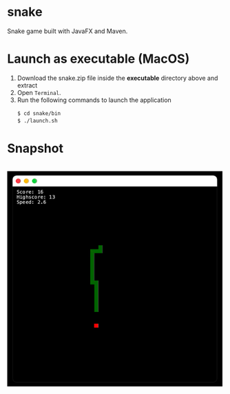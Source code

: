 # snake
Snake game built with JavaFX and Maven.  

# Launch as executable (MacOS)
1. Download the snake.zip file inside the **executable** directory above and extract
3. Open `Terminal`.
4. Run the following commands to launch the application
   ```sh
   $ cd snake/bin
   $ ./launch.sh
   ```
# Snapshot
<br>
<img src="https://github.com/karimelkheshen/snake/blob/master/img/snapshot.png" alt="Passgen" height="500" width="500">
